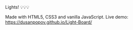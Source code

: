 Lights! 💡💡💡

Made with HTML5, CSS3 and vanilla JavaScript.
Live demo: https://dusanpopov.github.io/Light-Board/
